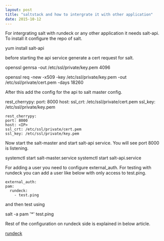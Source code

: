 ```yaml
---
layout: post
title: "saltstack and how to intergrate it with other application"
date: 2015-10-12
---
```

For intergrating salt with rundeck or any other application it needs salt-api. To install it configure the repo of salt.

 yum install salt-api

before starting the api service generate a cert request for salt. 

 openssl genrsa -out /etc/ssl/private/key.pem 4096 

 openssl req -new -x509 -key /etc/ssl/private/key.pem -out /etc/ssl/private/cert.pem -days 18260

After this add the config for the api to salt master config.

rest_cherrypy:
  port: 8000
  host: <IP>
  ssl_crt: /etc/ssl/private/cert.pem
  ssl_key: /etc/ssl/private/key.pem

  ```
rest_cherrypy:
  port: 8000
  host: <IP>
  ssl_crt: /etc/ssl/private/cert.pem
  ssl_key: /etc/ssl/private/key.pem
  ```
Now start the salt-master and start salt-api service. You will see port 8000 is listening. 

 systemctl start salt-master.service
 systemctl start salt-api.service

For adding a user you need to configure external_auth. For testing with rundeck you can add a user like below with only access to test.ping. 

  ```
external_auth:
  pam:
    rundeck:
      - test.ping
  ```

and then test using 

 salt -a pam '*' test.ping

Rest of the configuration on rundeck side is explained in below article. 

[rundeck](http://rundeck.org/news/2014/03/20/Rundeck-and-Salt-at-Salesforce.html)


